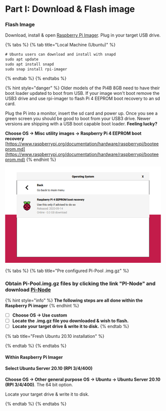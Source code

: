 # Part I: Download & Flash image

### Flash Image

Download, install & open [Raspberry Pi Imager](https://github.com/raspberrypi/rpi-imager/releases/latest). Plug in your target USB drive.

{% tabs %}
{% tab title="Local Machine \(Ubuntu\)" %}
```text
# Ubuntu users can download and install with snapd
sudo apt update
sudo apt install snapd
sudo snap install rpi-imager
```
{% endtab %}
{% endtabs %}

{% hint style="danger" %}
Older models of the Pi4B 8GB need to have their boot loader updated to boot from USB. If your image won't boot remove the USB3 drive and use rpi-imager to flash Pi 4 EEPROM boot recovery to an sd card.

Plug the Pi into a monitor, insert the sd card and power up. Once you see a green screen you should be good to boot from your USB3 drive. Newer versions are shipping with a USB boot capable boot loader. **Feeling lucky?**

**Choose OS -&gt; Misc utility images -&gt; Raspberry Pi 4 EEPROM boot recovery** [https://www.raspberrypi.org/documentation/hardware/raspberrypi/booteeprom.md](https://www.raspberrypi.org/documentation/hardware/raspberrypi/booteeprom.md) 
{% endhint %}

![](../../.gitbook/assets/otgpoltut.png)

{% tabs %}
{% tab title="Pre configured Pi-Pool .img.gz" %}
### Obtain Pi-Pool.img.gz files by clicking the link "PI-Node" and download [Pi-Node](https://db.adamantium.online/Pi-Node.img.gz) 

{% hint style="info" %}
**The following steps are all done within the Raspberry Pi imager**
{% endhint %}

* [ ] **Choose OS -&gt; Use custom**
* [ ] **Locate the .img.gz file you downloaded & wish to flash.**
* [ ] **Locate your target drive & write it to disk.**
{% endtab %}

{% tab title="Fresh Ubuntu 20.10 installation" %}

{% endtab %}
{% endtabs %}

#### Within Raspberry Pi Imager

#### Select Ubuntu Server 20.10 \(RPI 3/4/400\)

**Choose OS -&gt; Other general purpose OS -&gt; Ubuntu -&gt; Ubuntu Server 20.10 \(RPI 3/4/400\)**. The 64 bit option.

Locate your target drive & write it to disk.

 {% endtab %} {% endtabs %}

